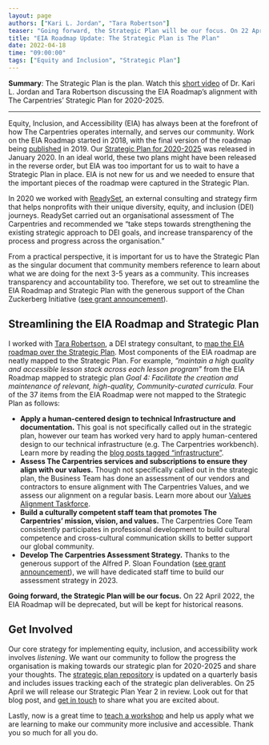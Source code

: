 ```yaml
---
layout: page
authors: ["Kari L. Jordan", "Tara Robertson"]
teaser: "Going forward, the Strategic Plan will be our focus. On 22 April 2022, the EIA Roadmap will be deprecated, but will be kept for historical reasons."
title: "EIA Roadmap Update: The Strategic Plan is The Plan"
date: 2022-04-18
time: "09:00:00"
tags: ["Equity and Inclusion", "Strategic Plan"]
---
```


**Summary**: The Strategic Plan is the plan. Watch this [short video](https://youtu.be/fjmxwU8a1yI) of Dr. Kari L. Jordan and Tara Robertson discussing the EIA Roadmap’s alignment with The Carpentries’ Strategic Plan for 2020-2025.
<hr />

Equity, Inclusion, and Accessibility (EIA) has always been at the forefront of how The Carpentries operates internally, and serves our community. Work on the EIA Roadmap started in 2018, with the final version of the roadmap being [published](https://carpentries.org/blog/2019/06/eia-roadmap-release/) in 2019. Our [Strategic Plan for 2020-2025](https://carpentries.org/strategic-plan/) was released in January 2020. In an ideal world, these two plans might have been released in the reverse order, but EIA was too important for us to wait to have a Strategic Plan in place. EIA is not new for us and we needed to ensure that the important pieces of the roadmap were captured in the Strategic Plan.

In 2020 we worked with [ReadySet](https://www.thereadyset.co/about), an external consulting and strategy firm that helps nonprofits with their unique diversity, equity, and inclusion (DEI) journeys. ReadySet carried out an organisational assessment of The Carpentries and recommended we “take steps towards strengthening the existing strategic approach to DEI goals, and increase transparency of the process and progress across the organisation.”

From a practical perspective, it is important for us to have the Strategic Plan as the singular document that community members reference to learn about what we are doing for the next 3-5 years as a community. This increases transparency and accountability too. Therefore, we set out to streamline the EIA Roadmap and Strategic Plan with the generous support of the Chan Zuckerberg Initiative ([see grant announcement](https://carpentries.org/blog/2022/01/executive-director-new-years-message/)).

## Streamlining the EIA Roadmap and Strategic Plan
I worked with [Tara Robertson](https://tararobertson.ca/), a DEI strategy consultant, to [map the EIA roadmap over the Strategic Plan](https://docs.google.com/document/d/10GCFlr5x0y6eevN21Nrw4-D663ZlEiVQFYO2HzVR7Gw/edit). Most components of the EIA roadmap are neatly mapped to the Strategic Plan. For example, *“maintain a high quality and accessible lesson stack across each lesson program”* from the EIA Roadmap mapped to strategic plan *Goal 4: Facilitate the creation and maintenance of relevant, high-quality, Community-curated curricula.* Four of the 37 items from the EIA Roadmap were not mapped to the Strategic Plan as follows:

- **Apply a human-centered design to technical Infrastructure and documentation.**
This goal is not specifically called out in the strategic plan, however our team has worked very hard to apply human-centered design to our technical infrastructure (e.g. The Carpentries workbench). Learn more by reading the [blog posts tagged “infrastructure”](https://carpentries.org/posts-by-tags/#blog-tag-infrastructure).
- **Assess The Carpentries services and subscriptions to ensure they align with our values.**
Though not specifically called out in the strategic plan, the Business Team has done an assessment of our vendors and contractors to ensure alignment with The Carpentries Values, and we assess our alignment on a regular basis. Learn more about our [Values Alignment Taskforce](https://carpentries.org/blog/2021/12/values-alignment-task-force/).
- **Build a culturally competent staff team that promotes The Carpentries’ mission, vision, and values.** The Carpentries Core Team consistently participates in professional development to build cultural competence and cross-cultural communication skills to better support our global community.
- **Develop The Carpentries Assessment Strategy.** Thanks to the generous support of the Alfred P. Sloan Foundation ([see grant announcement](https://carpentries.org/blog/2021/06/carpentries-sloan-foundation-announcement/)), we will have dedicated staff time to build our assessment strategy in 2023.

**Going forward, the Strategic Plan will be our focus.** On 22 April 2022, the EIA Roadmap will be deprecated, but will be kept for historical reasons.

## Get Involved
Our core strategy for implementing equity, inclusion, and accessibility work involves *listening*. We want our community to follow the progress the organisation is making towards our strategic plan for 2020-2025 and share your thoughts. The [strategic plan repository](https://github.com/carpentries/strategic-plan/issues) is updated on a quarterly basis and includes issues tracking each of the strategic plan deliverables. On 25 April we will release our Strategic Plan Year 2 in review. Look out for that blog post, and [get in touch](mailto:team@carpentries.org) to share what you are excited about.

Lastly, now is a great time to [teach a workshop](https://carpentries.topicbox.com/groups/instructors?subscription_form=450564c4-59f8-11e8-8584-f238e5388869) and help us apply what we are learning to make our community more inclusive and accessible. Thank you so much for all you do.
